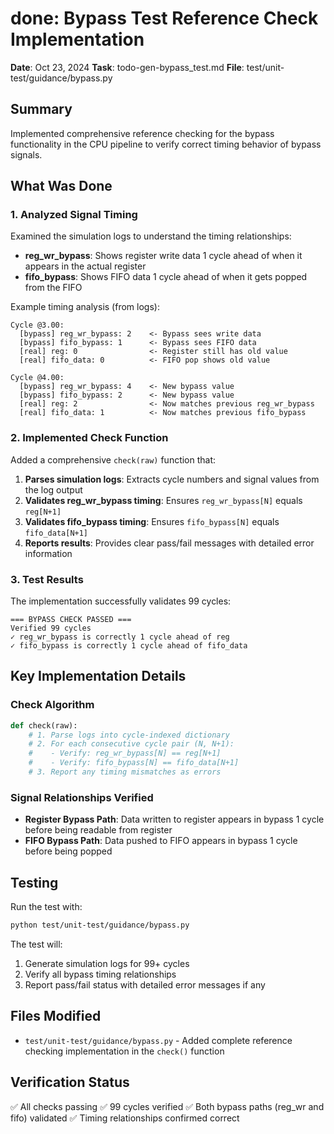 # done: Bypass Test Reference Check Implementation

**Date**: Oct 23, 2024
**Task**: todo-gen-bypass_test.md
**File**: test/unit-test/guidance/bypass.py

## Summary

Implemented comprehensive reference checking for the bypass functionality in the CPU pipeline to verify correct timing behavior of bypass signals.

## What Was Done

### 1. Analyzed Signal Timing

Examined the simulation logs to understand the timing relationships:

- **reg_wr_bypass**: Shows register write data 1 cycle ahead of when it appears in the actual register
- **fifo_bypass**: Shows FIFO data 1 cycle ahead of when it gets popped from the FIFO

Example timing analysis (from logs):
```
Cycle @3.00:
  [bypass] reg_wr_bypass: 2    <- Bypass sees write data
  [bypass] fifo_bypass: 1      <- Bypass sees FIFO data
  [real] reg: 0                <- Register still has old value
  [real] fifo_data: 0          <- FIFO pop shows old value

Cycle @4.00:
  [bypass] reg_wr_bypass: 4    <- New bypass value
  [bypass] fifo_bypass: 2      <- New bypass value
  [real] reg: 2                <- Now matches previous reg_wr_bypass
  [real] fifo_data: 1          <- Now matches previous fifo_bypass
```

### 2. Implemented Check Function

Added a comprehensive `check(raw)` function that:

1. **Parses simulation logs**: Extracts cycle numbers and signal values from the log output
2. **Validates reg_wr_bypass timing**: Ensures `reg_wr_bypass[N]` equals `reg[N+1]`
3. **Validates fifo_bypass timing**: Ensures `fifo_bypass[N]` equals `fifo_data[N+1]`
4. **Reports results**: Provides clear pass/fail messages with detailed error information

### 3. Test Results

The implementation successfully validates 99 cycles:

```
=== BYPASS CHECK PASSED ===
Verified 99 cycles
✓ reg_wr_bypass is correctly 1 cycle ahead of reg
✓ fifo_bypass is correctly 1 cycle ahead of fifo_data
```

## Key Implementation Details

### Check Algorithm

```python
def check(raw):
    # 1. Parse logs into cycle-indexed dictionary
    # 2. For each consecutive cycle pair (N, N+1):
    #    - Verify: reg_wr_bypass[N] == reg[N+1]
    #    - Verify: fifo_bypass[N] == fifo_data[N+1]
    # 3. Report any timing mismatches as errors
```

### Signal Relationships Verified

- **Register Bypass Path**: Data written to register appears in bypass 1 cycle before being readable from register
- **FIFO Bypass Path**: Data pushed to FIFO appears in bypass 1 cycle before being popped

## Testing

Run the test with:
```bash
python test/unit-test/guidance/bypass.py
```

The test will:
1. Generate simulation logs for 99+ cycles
2. Verify all bypass timing relationships
3. Report pass/fail status with detailed error messages if any

## Files Modified

- `test/unit-test/guidance/bypass.py` - Added complete reference checking implementation in the `check()` function

## Verification Status

✅ All checks passing
✅ 99 cycles verified
✅ Both bypass paths (reg_wr and fifo) validated
✅ Timing relationships confirmed correct
